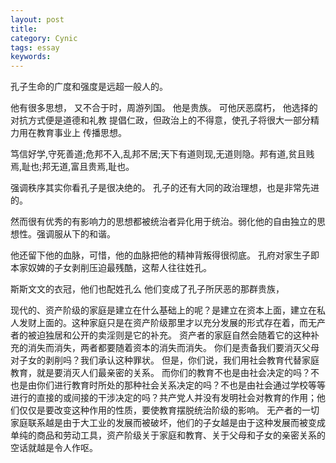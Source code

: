 ```yaml
---
layout: post
title: 
category: Cynic
tags: essay
keywords: 
---
```


孔子生命的广度和强度是远超一般人的。

他有很多思想，
又不合于时，周游列国。
他是贵族。
可他厌恶腐朽，
他选择的对抗方式便是道德和礼教
提倡仁政，但政治上的不得意，使孔子将很大一部分精力用在教育事业上
传播思想。

笃信好学,守死善道;危邦不入,乱邦不居;天下有道则现,无道则隐。邦有道,贫且贱焉,耻也;邦无道,富且贵焉,耻也。 

强调秩序其实你看孔子是很决绝的。
孔子的还有大同的政治理想，也是非常先进的。

然而很有优秀的有影响力的思想都被统治者异化用于统治。弱化他的自由独立的思想性。强调服从下的和谐。

他还留下他的血脉，可惜，他的血脉把他的精神背叛得很彻底。
孔府对家生子即本家奴婢的子女剥削压迫最残酷，这帮人往往姓孔。

斯斯文文的衣冠，他们也配姓孔么
他们变成了孔子所厌恶的那群贵族，

现代的、资产阶级的家庭是建立在什么基础上的呢？是建立在资本上面，建立在私人发财上面的。这种家庭只是在资产阶级那里才以充分发展的形式存在着，而无产者的被迫独居和公开的卖淫则是它的补充。 
资产者的家庭自然会随着它的这种补充的消失而消失，两者都要随着资本的消失而消失。 
你们是责备我们要消灭父母对子女的剥削吗？我们承认这种罪状。 
但是，你们说，我们用社会教育代替家庭教育，就是要消灭人们最亲密的关系。 
而你们的教育不也是由社会决定的吗？不也是由你们进行教育时所处的那种社会关系决定的吗？不也是由社会通过学校等等进行的直接的或间接的干涉决定的吗？共产党人并没有发明社会对教育的作用；他们仅仅是要改变这种作用的性质，要使教育摆脱统治阶级的影响。 
无产者的一切家庭联系越是由于大工业的发展而被破坏，他们的子女越是由于这种发展而被变成单纯的商品和劳动工具，资产阶级关于家庭和教育、关于父母和子女的亲密关系的空话就越是令人作呕。 
